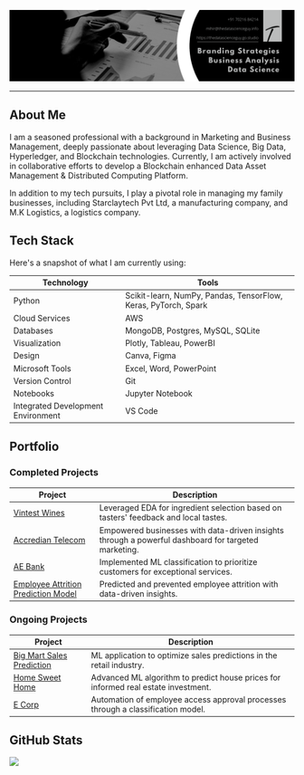 <p align="center"><a href="https://github.com/Mihir-Ai-lab/The_Data_Science_Guy"><img src="https://github.com/Mihir-Ai-lab/The_Data_Science_Guy/blob/main/Images/Social%20Media%20Header.png"></a></p>

---

## About Me

I am a seasoned professional with a background in Marketing and Business Management, deeply passionate about leveraging Data Science, Big Data, Hyperledger, and Blockchain technologies. Currently, I am actively involved in collaborative efforts to develop a Blockchain enhanced Data Asset Management & Distributed Computing Platform.

In addition to my tech pursuits, I play a pivotal role in managing my family businesses, including Starclaytech Pvt Ltd, a manufacturing company, and M.K Logistics, a logistics company.

## Tech Stack

Here's a snapshot of what I am currently using:

| Technology | Tools |
| --- | --- |
| Python | Scikit-learn, NumPy, Pandas, TensorFlow, Keras, PyTorch, Spark |
| Cloud Services | AWS |
| Databases | MongoDB, Postgres, MySQL, SQLite |
| Visualization | Plotly, Tableau, PowerBI |
| Design | Canva, Figma |
| Microsoft Tools | Excel, Word, PowerPoint |
| Version Control | Git |
| Notebooks | Jupyter Notebook |
| Integrated Development Environment | VS Code |

## Portfolio

### Completed Projects

| Project | Description |
| --- | --- |
| [Vintest Wines](https://github.com/Mihir-Ai-lab/Insaid/tree/main/EDA%20Projects/Vintest%20Wines/README.md) | Leveraged EDA for ingredient selection based on tasters' feedback and local tastes. |
| [Accredian Telecom](https://github.com/Mihir-Ai-lab/Insaid/blob/main/EDA%20Projects/Accredian%20Telecom/README.md) | Empowered businesses with data-driven insights through a powerful dashboard for targeted marketing. |
| [AE Bank](https://github.com/Mihir-Ai-lab/Insaid/blob/main/ML%20Projects/AE%20Corp/README.md) | Implemented ML classification to prioritize customers for exceptional services. |
| [Employee Attrition Prediction Model](https://github.com/Mihir-Ai-lab/Academic-Projects/blob/main/ML%20Projects/ACS/README.md) | Predicted and prevented employee attrition with data-driven insights. |

### Ongoing Projects

| Project | Description |
| --- | --- |
| [Big Mart Sales Prediction](https://github.com/Mihir-Ai-lab/Academic-Projects/blob/main/ML%20Projects/Big%20Mart/README.md) | ML application to optimize sales predictions in the retail industry. |
| [Home Sweet Home](https://github.com/Mihir-Ai-lab/Academic-Projects/blob/main/ML%20Projects/Home%20Sweet%20Home/ReadME.md) | Advanced ML algorithm to predict house prices for informed real estate investment. |
| [E Corp](https://github.com/Mihir-Ai-lab/Academic-Projects/blob/main/ML%20Projects/E-corp/ReadME.md) | Automation of employee access approval processes through a classification model. |

## GitHub Stats 

![](https://github-profile-trophy.vercel.app/?username=Mihir-Ai-lab&theme=flat&no-frame=true&row=1&column=6&margin-w=5&margin-h=5&count_private=true&bgColor=#f5f5f5&title=Followers,Stars,Repositories,Commit,MultiLanguage)












